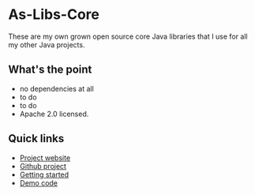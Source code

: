 # As-Libs-Core

These are my own grown open source core Java libraries that I use for all my other Java projects.

## What's the point

* no dependencies at all 
* to do 
* to do
* Apache 2.0 licensed.

## Quick links

 * [Project website](todo)
 * [Github project](todo)
 * [Getting started](todo)
 * [Demo code](todo)
